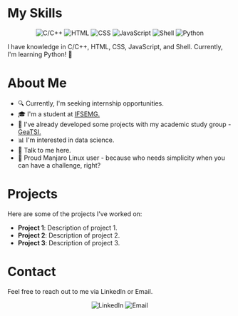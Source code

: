 # My Skills

<p align="center">
  <img src="https://img.shields.io/badge/C/C++-blue.svg" alt="C/C++">
  <img src="https://img.shields.io/badge/HTML-orange.svg" alt="HTML">
  <img src="https://img.shields.io/badge/CSS-blue.svg" alt="CSS">
  <img src="https://img.shields.io/badge/JavaScript-yellow.svg" alt="JavaScript">
  <img src="https://img.shields.io/badge/Shell-black.svg" alt="Shell">
  <img src="https://img.shields.io/badge/Python-green.svg" alt="Python">
</p>

<p>I have knowledge in C/C++, HTML, CSS, JavaScript, and Shell. Currently, I'm learning Python! 🐍</p>

# About Me

<ul>
  <li>🔍 Currently, I'm seeking internship opportunities.</li>
  <li>🎓 I'm a student at <a href="https://www.ifsudestemg.edu.br/barbacena" target="_blank">IFSEMG.</a></li>
  <li>🚀 I've already developed some projects with my academic study group - <a href="https://github.com/GeaTSI" target="_blank">GeaTSI.</a></li>
  <li>📊 I'm interested in data science.</li>
  <li>💬 Talk to me here.</li>
  <li>🐧 Proud Manjaro Linux user - because who needs simplicity when you can have a challenge, right?</li>
</ul>

# Projects

Here are some of the projects I've worked on:

- **Project 1**: Description of project 1.
- **Project 2**: Description of project 2.
- **Project 3**: Description of project 3.

# Contact

Feel free to reach out to me via LinkedIn or Email.

<p align="center">
  <img src="https://img.shields.io/badge/LinkedIn-blue.svg" alt="LinkedIn">
  <img src="https://img.shields.io/badge/Email-red.svg" alt="Email">
</p>



